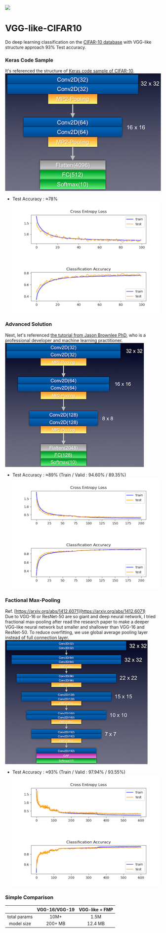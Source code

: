 ![](https://img.shields.io/github/license/laplacetw/vgg-like-cifar10)
# VGG-like-CIFAR10
Do deep learning classification on the [CIFAR-10 database](https://www.cs.toronto.edu/~kriz/cifar.html) with VGG-like structure approach 93% Test accuracy.

### Keras Code Sample
It's referenced the structure of [Keras code sample of CIFAR-10](https://keras.io/examples/cifar10_cnn/).
<br>
![](./model_summary/keras_sample_cifar10.png)

- Test Accuracy : ≈78%
![](train_history/keras_sample_cifar10.png)

### Advanced Solution
Next, let's referenced [the tutorial from Jason Brownlee PhD](https://machinelearningmastery.com/how-to-develop-a-cnn-from-scratch-for-cifar-10-photo-classification/), who is a professional developer and machine learning practitioner.<br>
![](./model_summary/jason_brownlee_cifar10.png)

- Test Accuracy : ≈89% (Train / Valid : 94.60% / 89.35%)
![](./train_history/jason_brownlee_cifar10.png)


### Factional Max-Pooling
Ref. [https://arxiv.org/abs/1412.6071](https://arxiv.org/abs/1412.6071)
<br>
Due to VGG-16 or ResNet-50 are so giant and deep neural network, I tried fractional max-pooling after read the research paper to make a deeper VGG-like neural network but smaller and  shallower than VGG-16 and ResNet-50. To reduce overfitting, we use global average pooling layer instead of full connection layer.
<br>
![](./model_summary/fmp_cifar10.png)

- Test Accuracy : ≈93% (Train / Valid : 97.94% / 93.55%)
![](./train_history/fmp_cifar10.png)

### Simple Comparison
|            | VGG-16/VGG-19 |VGG-like + FMP|
|:----------:|:-------------:|:------------:|
|total params|10M+           |1.5M          |
| model size |200+ MB        |12.4 MB       |
